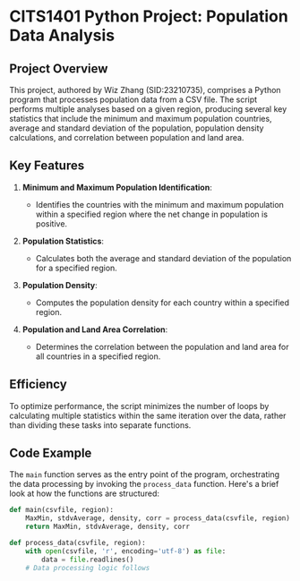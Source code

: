 # CITS1401 Python Project: Population Data Analysis

## Project Overview

This project, authored by Wiz Zhang (SID:23210735), comprises a Python program that processes population data from a CSV file. The script performs multiple analyses based on a given region, producing several key statistics that include the minimum and maximum population countries, average and standard deviation of the population, population density calculations, and correlation between population and land area.

## Key Features

1. **Minimum and Maximum Population Identification**:
   - Identifies the countries with the minimum and maximum population within a specified region where the net change in population is positive.

2. **Population Statistics**:
   - Calculates both the average and standard deviation of the population for a specified region.

3. **Population Density**:
   - Computes the population density for each country within a specified region.

4. **Population and Land Area Correlation**:
   - Determines the correlation between the population and land area for all countries in a specified region.

## Efficiency
To optimize performance, the script minimizes the number of loops by calculating multiple statistics within the same iteration over the data, rather than dividing these tasks into separate functions.

## Code Example

The `main` function serves as the entry point of the program, orchestrating the data processing by invoking the `process_data` function. Here's a brief look at how the functions are structured:

```python
def main(csvfile, region):
    MaxMin, stdvAverage, density, corr = process_data(csvfile, region)
    return MaxMin, stdvAverage, density, corr

def process_data(csvfile, region):
    with open(csvfile, 'r', encoding='utf-8') as file:
        data = file.readlines()
    # Data processing logic follows
